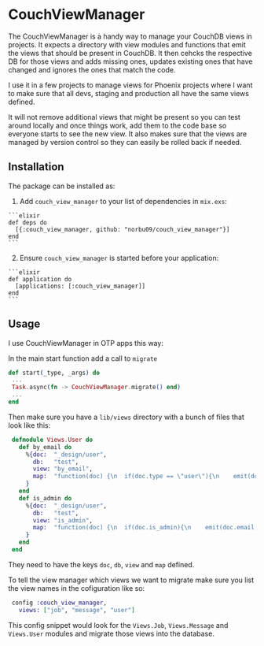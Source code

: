 # CouchViewManager

The CouchViewManager is a handy way to manage your CouchDB views in
projects. It expects a directory with view modules and functions that
emit the views that should be present in CouchDB. It then cehcks the
respective DB for those views and adds missing ones, updates existing
ones that have changed and ignores the ones that match the code.

I use it in a few projects to manage views for Phoenix projects where I
want to make sure that all devs, staging and production all have the
same views defined.

It will not remove additional views that might be present so you can
test around locally and once things work, add them to the code base so
everyone starts to see the new view. It also makes sure that the views
are managed by version control so they can easily be rolled back if
needed.

## Installation

The package can be installed as:

  1. Add `couch_view_manager` to your list of dependencies in `mix.exs`:

    ```elixir
    def deps do
      [{:couch_view_manager, github: "norbu09/couch_view_manager"}]
    end
    ```

  2. Ensure `couch_view_manager` is started before your application:

    ```elixir
    def application do
      [applications: [:couch_view_manager]]
    end
    ```

## Usage

I use CouchViewManager in OTP apps this way:

In the main start function add a call to `migrate` 

   ```elixir
  def start(_type, _args) do
    ...
    Task.async(fn -> CouchViewManager.migrate() end)
    ...
  end
  ```

Then make sure you have a `lib/views` directory with a bunch of files
that look like this:

   ```elixir
    defmodule Views.User do
      def by_email do
        %{doc:  "_design/user",
          db:   "test",
          view: "by_email",
          map:  "function(doc) {\n  if(doc.type == \"user\"){\n    emit(doc.email, null);\n  }\n}"
        }
      end
      def is_admin do
        %{doc:  "_design/user",
          db:   "test",
          view: "is_admin",
          map:  "function(doc) {\n  if(doc.is_admin){\n    emit(doc.email, null);\n  }\n}"
        }
      end
    end
   ```

They need to have the keys `doc`, `db`, `view` and `map` defined.

To tell the view manager which views we want to migrate make sure you
list the view names in the cofiguration like so:

   ```elixir
    config :couch_view_manager,
      views: ["job", "message", "user"]
   ```

This config snippet would look for the `Views.Job`, `Views.Message` and
`Views.User` modules and migrate those views into the database.
